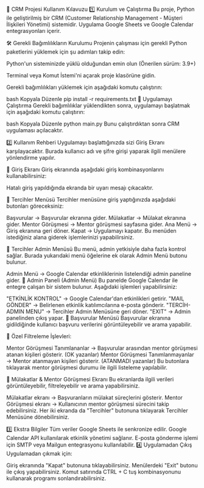 📌 CRM Projesi Kullanım Kılavuzu
1️⃣ Kurulum ve Çalıştırma
Bu proje, Python ile geliştirilmiş bir CRM (Customer Relationship Management - Müşteri İlişkileri Yönetimi) sistemidir. Uygulama Google Sheets ve Google Calendar entegrasyonları içerir.

🛠 Gerekli Bağımlılıkların Kurulumu
Projenin çalışması için gerekli Python paketlerini yüklemek için şu adımları takip edin:

Python'un sisteminizde yüklü olduğundan emin olun (Önerilen sürüm: 3.9+)

Terminal veya Komut İstemi'ni açarak proje klasörüne gidin.

Gerekli bağımlılıkları yüklemek için aşağıdaki komutu çalıştırın:

bash
Kopyala
Düzenle
pip install -r requirements.txt
🚀 Uygulamayı Çalıştırma
Gerekli bağımlılıklar yüklendikten sonra, uygulamayı başlatmak için aşağıdaki komutu çalıştırın:

bash
Kopyala
Düzenle
python main.py
Bunu çalıştırdıktan sonra CRM uygulaması açılacaktır.

2️⃣ Kullanım Rehberi
Uygulamayı başlattığınızda sizi Giriş Ekranı karşılayacaktır. Burada kullanıcı adı ve şifre girişi yaparak ilgili menülere yönlendirme yapılır.

🔹 Giriş Ekranı
Giriş ekranında aşağıdaki giriş kombinasyonlarını kullanabilirsiniz:


Hatalı giriş yapıldığında ekranda bir uyarı mesajı çıkacaktır.

🔹 Tercihler Menüsü
Tercihler menüsüne giriş yaptığınızda aşağıdaki butonları göreceksiniz:

Başvurular → Başvurular ekranına gider.
Mülakatlar → Mülakat ekranına gider.
Mentor Görüşmesi → Mentor görüşmesi sayfasına gider.
Ana Menü → Giriş ekranına geri döner.
Kapat → Uygulamayı kapatır.
Bu menüden istediğiniz alana giderek işlemlerinizi yapabilirsiniz.

🔹 Tercihler Admin Menüsü
Bu menü, admin yetkisiyle daha fazla kontrol sağlar. Burada yukarıdaki menü öğelerine ek olarak Admin Menü butonu bulunur.

Admin Menü → Google Calendar etkinliklerinin listelendiği admin paneline gider.
🔹 Admin Paneli (Admin Menü)
Bu panelde Google Calendar ile entegre çalışan bir sistem bulunur. Aşağıdaki işlemleri yapabilirsiniz:

"ETKİNLİK KONTROL" → Google Calendar'dan etkinlikleri getirir.
"MAIL GÖNDER" → Belirlenen etkinlik katılımcılarına e-posta gönderir.
"TERCİH-ADMIN MENU" → Tercihler Admin Menüsüne geri döner.
"EXIT" → Admin panelinden çıkış yapar.
🔹 Başvurular Menüsü
Başvurular ekranına gidildiğinde kullanıcı başvuru verilerini görüntüleyebilir ve arama yapabilir.

🔸 Özel Filtreleme İşlevleri:

Mentor Görüşmesi Tanımlananlar → Başvurular arasından mentor görüşmesi atanan kişileri gösterir. (OK yazanlar)
Mentor Görüşmesi Tanımlanmayanlar → Mentor atanmayan kişileri gösterir. (ATANMADI yazanlar)
Bu butonlara tıklayarak mentor görüşmesi durumu ile ilgili listeleme yapılabilir.

🔹 Mülakatlar & Mentor Görüşmesi Ekranı
Bu ekranlarda ilgili verileri görüntüleyebilir, filtreleyebilir ve arama yapabilirsiniz.

Mülakatlar ekranı → Başvuranların mülakat süreçlerini gösterir.
Mentor Görüşmesi ekranı → Kullanıcının mentor görüşmesi sürecini takip edebilirsiniz.
Her iki ekranda da "Tercihler" butonuna tıklayarak Tercihler Menüsüne dönebilirsiniz.

3️⃣ Ekstra Bilgiler
Tüm veriler Google Sheets ile senkronize edilir.
Google Calendar API kullanılarak etkinlik yönetimi sağlanır.
E-posta gönderme işlemi için SMTP veya Mailgun entegrasyonu kullanılabilir.
4️⃣ Uygulamadan Çıkış
Uygulamadan çıkmak için:

Giriş ekranında "Kapat" butonuna tıklayabilirsiniz.
Menülerdeki "Exit" butonu ile çıkış yapabilirsiniz.
Komut satırında CTRL + C tuş kombinasyonunu kullanarak programı sonlandırabilirsiniz.

